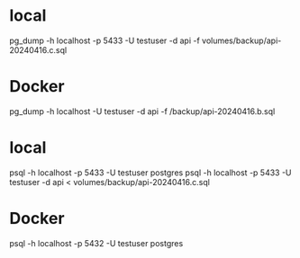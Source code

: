 

# local
pg_dump -h localhost -p 5433 -U testuser -d api -f volumes/backup/api-20240416.c.sql

# Docker
pg_dump -h localhost -U testuser -d api -f /backup/api-20240416.b.sql 


# local
psql -h localhost -p 5433 -U testuser postgres
psql -h localhost -p 5433 -U testuser -d api < volumes/backup/api-20240416.c.sql 

# Docker
psql -h localhost -p 5432 -U testuser postgres


